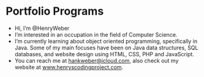 # Portfolio Programs
- Hi, I’m @HenryWeber
- I’m interested in an occupation in the field of Computer Science.
- I’m currently learning about object oriented programming, specifically in Java. Some of my main focuses have been on 
Java data structures, SQL databases, and website design using HTML, CSS, PHP and JavaScript.
-  You can reach me at hankweber@icloud.com, also check out my website at www.henryscodingproject.com.
